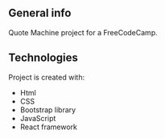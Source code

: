 ## General info
Quote Machine project for a FreeCodeCamp.
	
## Technologies
Project is created with:
* Html
* CSS
* Bootstrap library 
* JavaScript
* React framework

